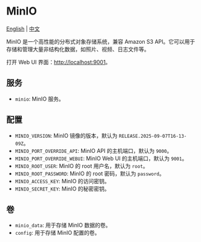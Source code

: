 # MinIO

[English](./README.md) | [中文](./README.zh.md)

MinIO 是一个高性能的分布式对象存储系统，兼容 Amazon S3 API。它可以用于存储和管理大量非结构化数据，如照片、视频、日志文件等。

打开 Web UI 界面：<http://localhost:9001>。

## 服务

- `minio`: MinIO 服务。

## 配置

- `MINIO_VERSION`: MinIO 镜像的版本，默认为 `RELEASE.2025-09-07T16-13-09Z`。
- `MINIO_PORT_OVERRIDE_API`: MinIO API 的主机端口，默认为 `9000`。
- `MINIO_PORT_OVERRIDE_WEBUI`: MinIO Web UI 的主机端口，默认为 `9001`。
- `MINIO_ROOT_USER`: MinIO 的 root 用户名，默认为 `root`。
- `MINIO_ROOT_PASSWORD`: MinIO 的 root 密码，默认为 `password`。
- `MINIO_ACCESS_KEY`: MinIO 的访问密钥。
- `MINIO_SECRET_KEY`: MinIO 的秘密密钥。

## 卷

- `minio_data`: 用于存储 MinIO 数据的卷。
- `config`: 用于存储 MinIO 配置的卷。

